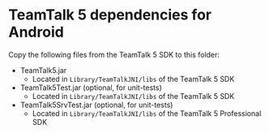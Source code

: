 # TeamTalk 5 dependencies for Android

Copy the following files from the TeamTalk 5 SDK to this folder:

* TeamTalk5.jar
  * Located in `Library/TeamTalkJNI/libs` of the TeamTalk 5 SDK
* TeamTalk5Test.jar (optional, for unit-tests)
  * Located in `Library/TeamTalkJNI/libs` of the TeamTalk 5 SDK
* TeamTalk5SrvTest.jar (optional, for unit-tests)
  * Located in `Library/TeamTalkJNI/libs` of the TeamTalk 5 Professional SDK
